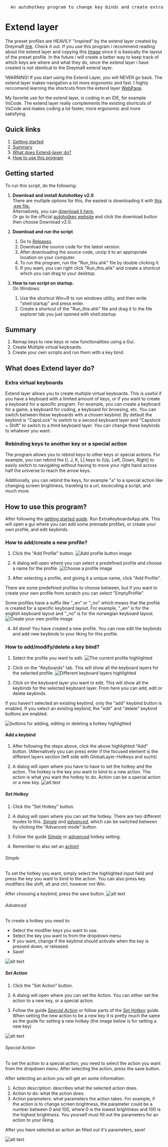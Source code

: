 <pre>
  An autohotkey program to change key binds and create extra keyboards.
</pre>

# Extend layer

The preset profiles are HEAVILY "inspired" by the extend layer created by DreymaR [link](https://dreymar.colemak.org/layers-extend.html). Check it out.
If you use this program i recommend reading about the extend layer and copying this [Image](https://dreymar.colemak.org/res/div/Extend/Extend-ISO-NoMod-Win_96d-Labels.png) since it is basically the layout of the preset profile. In the future i will create a better way to keep track of which keys are where and what they do, since the extend layer i have created is not identical to the DreymaR extend layer.

!WARNING! If you start using the Extend Layer, you will NEVER go back.
The extend layer makes navigation a lot more ergonomic and fast. I highly reccomend learning the shortcuts from the extend layer [WebPage](https://dreymar.colemak.org/layers-extend.html#:~:text=F12%20is%20faster.-,GENERAL,-SHORTCUTS).

My favorite use for the extend layer, is coding in an IDE, for example VsCode. The extend layer really complements the existing shortcuts of VsCode and makes coding a lot faster, more ergonomic and more satisfying. 


## Quick links
1. [Getting started](#getting-started)
2. [Summary](#summary)
3. [What does Extend-layer do?](#what-does-extend-layer-do)
4. [How to use this program](#how-to-use-this-program)

## Getting started
To run this script, do the following:

1. __Download and install Autohotkey v2.0__ <br>
  There are multiple options for this, the easiest is downloading it with [this .exe file.](https://www.autohotkey.com/download/ahk-v2.exe) <br>
  Alternatively, you can [download it here.](https://www.autohotkey.com/download/) <br>
  Or go to the official [autohotkey website](https://www.autohotkey.com/) and click the download button then choose Download v2.0. <br>

2. __Download and run the script__
   1. Go to [Releases](https://github.com/Osterie/extend-layer/releases/).
   2. Download the source code for the latest version.
   3. After downloading the source code, unzip it to an appropriate location on your computer.
   4. To run the program, run the "Run_this.ahk" file by double clicking it.
   5. If you want, you can right click "Run_this.ahk" and create a shortcut which you can drag to your desktop.
   
3. __How to run script on startup.__<br>
   On Windows:
   1. Use the shortcut Win+R to run windows utility, and then write "shell:startup" and press enter.
   2. Create a shortcut of the "Run_this.ahk" file and drag it to the file explorer tab you just opened with shell:startup

## Summary
1. Remap keys to new keys or new functionalities using a Gui.
2. Create Multiple virtual keyboards.
3. Create your own scripts and run them with a key bind.

## What does Extend layer do?
### Extra virtual keyboards
Extend layer allows you to create multiple virtual keyboards. This is useful if you have a keyboard with a limited amount of keys, or if you want to create a keyboard for a specific program. For example, you can create a keyboard for a game, a keyboard for coding, a keyboard for browsing, etc. You can switch between these keyboards with a chosen keybind. By default the keybind is "CapsLock" to switch to a second keyboard layer and "Capslock + Shift" to switch to a third keyboard layer. You can change these keybinds to whatever you want.

### Rebinding keys to another key or a special action
The program allows you to rebind keys to other keys or special actions. 
For example, you can rebind the [I, J, K, L] keys to [Up, Left, Down, Right] to easily switch to navigating without having to move your right hand across half the universe to reach the arrow keys.

Additionally, you can rebind the keys, for example "a" to a special action like changing screen brightness, traveling to a url, excecuting a script, and much more.


## How to use this program?
After following the [getting started guide](#getting-started).
Run ExtraKeyboardsApp.ahk. This will open a gui where you can add some premade profiles, or create your own profile, and edit keybinds.

### How to add/create a new profile?

1. Click the "Add Profile" button.
![Add profile button image](../images/assets/READMEImages/AddProfileHighlighted.png?raw=true)

2. A dialog will open where you can select a predefined profile and choose a name for the profile.
![Choose a profile image](../images/assets/READMEImages/AddProfileDialogOpen.png?raw=true)


3. After selecting a profile, and giving it a unique name, click "Add Profile".

There are some predefined profiles to choose between, but if you want to create your own profile from scratch you can select "EmptyProfile".

Some profiles have a suffix like "_en" or "_no" which means that the profile is created for a specific keyboard layout. For example, "_en" is for the english keyboard layout and "_no" is for the norwegian keyboard layout.
![Create your own profile image](../images/assets/READMEImages/AddProfileCreatingOwnProfile.png?raw=true)


4. All done! You have created a new profile. You can now edit the keybinds and add new keybinds to your liking for this profile.


### How to add/modify/delete a key bind?

1. Select the profile you want to edit.
![The current profile highlighted](../images/assets/READMEImages/CurrentProfileHighlighted.png?raw=true)

2. Click on the "Keyboards" tab. This will show all the keyboard layers for the selected profile.
![Different keyboard layers highlighted](../images/assets/READMEImages/KeyboardLayersHighlighted.png?raw=true)

3. Click on the keyboard layer you want to edit. This will show all the keybinds for the selected keyboard layer. From here you can add, edit or delete keybinds. 

If you haven't selected an existing keybind, only the "add" keybind button is enabled. If you select an existing keybind, the "edit" and "delete" keybind buttons are enabled.

![buttons for adding, editing or deleting a hotkey highlighted](../images/assets/READMEImages/AddEditDeleteHotkeyHighlighted.png?raw=true)

#### Add a keybind
1. After following the steps above, click the above highlighted "Add" button. (Alternatively you can press enter if the focused element is the different layers section (left side with GlobalLayer-Hotkeys and such))

2. A dialog will open where you have to have to set the hotkey and the action. The hotkey is the key you want to bind to a new action. The action is what you want the hotkey to do. Action can be a special action or a new key.
![alt text](../images/assets/READMEImages/AddHotkeyDialog.png?raw=true)

##### Set Hotkey
1. Click the "Set Hotkey" button.

2. A dialog will open where you can set the hotkey. There are two different modes to this. [*Simple*](#simple) and [*advanced*](#advanced), which can be switched between by clicking the "Advanced mode" button.

3. Follow the guide [*Simple*](#simple) or [*advanced*](#advanced) hotkey setting.

4. Remember to also set an [action!](#set-action)

###### *Simple*

To set the hotkey you want, simply select the highlighted input field and press the key you want to bind to the action. You can also press key modifiers like shift, alt and ctrl, however not Win.

After choosing a keybind, press the save button.
![alt text](../images/assets/READMEImages/SetHotkeySimple.png?raw=true)


###### *Advanced*

To create a hotkey you need to:
- Select the modifier keys you want to use.
- Select the key you want to from the dropdown menu.
- If you want, change if the keybind should activate when the key is pressed down, or released.
- Save!


![alt text](../images/assets/READMEImages/SetHotkeyAdvanced.png?raw=true)

##### Set Action

1. Click the "Set Action" button.

2. A dialog will open where you can set the Action. You can either set the action to a new key, or a special action.

3. Follow the guide [*Special Action*](#special-action) or follow parts of the [*Set Hotkey*](#set-hotkey) guide. When setting the new action to be a new key it is pretty much the same as the guide for setting a new hotkey (the image below is for setting a new key)

![alt text](../images/assets/READMEImages/SetActionNewKey-1.png?raw=true)

###### Special Action

To set the action to a special action, you need to select the action you want from the dropdown menu. After selecting the action, press the save button.

After selecting an action you will get an some information:
1. Action description: describes what the selected action does. 
2. Action to do: what the action does.
3. Action parameters: what parameters the action takes. For example, if the action is to change screen brightness, the parameter could be a number between 0 and 100, where 0 is the lowest brightness and 100 is the highest brightness. You yourself must fill out the parameters for an action to your liking.

After you have selected an action an filled out it's parameters, save!

![alt text](../images/assets/READMEImages/SetActionSpecialAction.png?raw=true)
